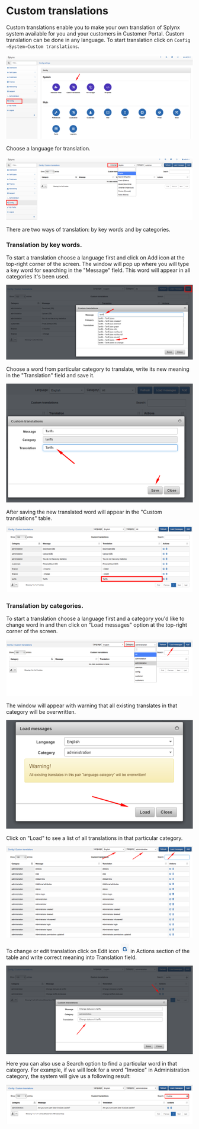 Custom translations
===================

Custom translations enable you to make your own translation of Splynx system available for you and your customers in Customer Portal. Custom translation can be done in any language. To start translation click on `Config →System→Custom translations`.

![Settings](menu.png)

Choose a language for translation.

![Language](language.png)

There are two ways of translation: by key words and by categories.

### Translation by key words.

To start a translation choose a language first and click on Add icon at the top-right corner of the screen. The window will pop up where you will type a key word for searching in the "Message" field. This word will appear in all categories it's been used.

![Custom translation](ct1.png)

Choose a word from particular category to translate, write its new meaning in the "Translation" field and save it.

![Custom translation](ct2.png)

After saving the new translated word will appear in the "Custom translations" table.

![Custom translation](ct3.png)


### Translation by categories.

To start a translation choose a language first and a category you'd like to change word in and then click on "Load messages" option at the top-right corner of the screen.

![Category](category.png)


The window will appear with warning that all existing translates in that category will be overwritten.

![Load messages](load_message.png)


Click on "Load" to see a list of all translations in that particular category.

![Load message](load_message1.png)


To change or edit translation click on Edit icon ![](edit.png) in Actions section of the table and write correct meaning into Translation field.

![Custom translation](ct4.png)

Here you can also use a Search option to find a particular word in that category. For example, if we will look for a word "Invoice" in Administration category, the system will give us a following result:

![Custom translation](ct5.png) 
